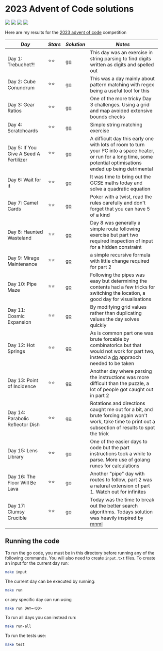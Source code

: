 # 2023 Advent of Code solutions

![](https://img.shields.io/badge/tests%20passed%20🐹-40/40-success)
![](https://img.shields.io/badge/day%20📅-18-blue)
![](https://img.shields.io/badge/stars%20⭐-36-yellow)
![](https://img.shields.io/badge/days%20completed-18-red)

Here are my results for the [2023 advent of code](https://adventofcode.com/2021) competition


|              *Day*              | *Stars* |  *Solution*  |                         *Notes*                         |
|---------------------------------|---------|--------------|---------------------------------------------------------|
| Day 1: Trebuchet?!               |  ⭐⭐  | [go](day01/) | This day was an exercise in string parsing to find digits written as digits and spelled out |
| Day 2: Cube Conundrum            |  ⭐⭐  | [go](day02/) | This was a day mainly about pattern matching with regex being a useful tool for this |
| Day 3: Gear Ratios               |  ⭐⭐  | [go](day03/) | One of the more tricky Day 3 challenges. Using a grid and map avoided extensive bounds checks |
| Day 4: Scratchcards              |  ⭐⭐  | [go](day04/) | Simple string matching exercise |
| Day 5: If You Give A Seed A Fertilizer |  ⭐⭐  | [go](day05/) | A difficult day this early one with lots of room to turn your PC into a space heater, or run for a long time, some potential optimisations ended up being detrimental |
| Day 6: Wait for it               |  ⭐⭐  | [go](day06/) | It was time to bring out the GCSE maths today and solve a quadratic equation |
| Day 7: Camel Cards               |  ⭐⭐  | [go](day07/) | Poker with a twist, read the rules carefully and don't forget that you can have 5 of a kind |
| Day 8: Haunted Wasteland         |  ⭐⭐  | [go](day08/) | Day 8 was generally a simple route following exercise but part two required inspection of input for a hidden constraint |
| Day 9: Mirage Maintenance        |  ⭐⭐  | [go](day09/) | a simple recursive formula with little change required for part 2 |
| Day 10: Pipe Maze                |  ⭐⭐  | [go](day10/) | Following the pipes was easy but determining the contents had a few tricks for switching the location, a good day for visualisations |
| Day 11: Cosmic Expansion         |  ⭐⭐  | [go](day11/) | By modifying grid values rather than duplicating values the day solves quickly |
| Day 12: Hot Springs              |  ⭐⭐  | [go](day12/) | As is common part one was brute forcable by combinatorics but that would not work for part two, instead a [dp](https://stackoverflow.blog/2022/01/31/the-complete-beginners-guide-to-dynamic-programming/) appraoch needed to be taken |
| Day 13: Point of Incidence       |  ⭐⭐  | [go](day13/) | Another day where parsing the instructions was more difficult than the puzzle, a lot of people got caught out in part 2 |
| Day 14: Parabolic Reflector Dish |  ⭐⭐  | [go](day14/) | Rotations and directions caught me out for a bit, and brute forcing again won't work, take time to print out a subsection of results to spot the trick |
| Day 15: Lens Library             |  ⭐⭐  | [go](day15/) | One of the easier days to code but the part instructions took a while to parse. More use of golang runes for calculations |
| Day 16: The Floor Will Be Lava   |  ⭐⭐  | [go](day16/) | Another "pipe" day with routes to follow, part 2 was a natural extension of part 1. Watch out for infinites |
| Day 17: Clumsy Crucible          |  ⭐⭐  | [go](day17/) | Today was the time to break out the better search algorithms. Todays solution was heavily inspired by [mnml](https://github.com/mnml/aoc/blob/main/2023/17/1.go) |


## Running the code

To run the go code, you must be in this directory before running any of the following commands. You will also need to create `input.txt` files. To create an input for the current day run:

``` bash
make input
```

The current day can be executed by running:
``` bash
make run
```
or any specific day can run using
```bash
make run DAY=<DD>
```

To run all days you can instead run:
```bash
make run-all
```

To run the tests use:
```bash
make test
```
